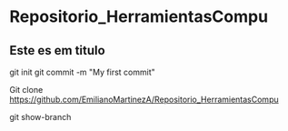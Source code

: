 # Repositorio_HerramientasCompu
<h2>Este es em titulo</h2>
git init
git commit -m "My first commit"

Git clone https://github.com/EmilianoMartinezA/Repositorio_HerramientasCompu

git show-branch
